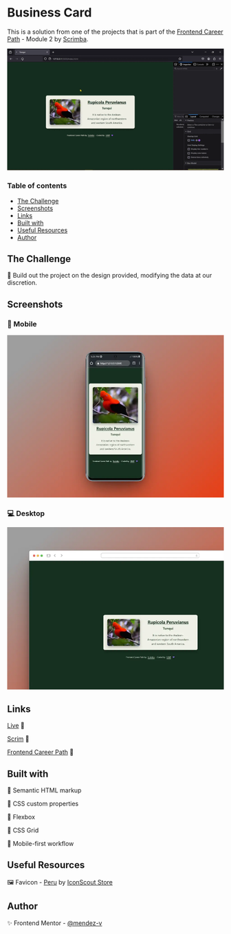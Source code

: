 # Business Card

This is a solution from one of the projects that is part of the [Frontend Career Path](https://scrimba.com/learn/frontend) - Module 2 by [Scrimba](https://scrimba.com/).

![Sample](./assets/video/sample.gif)

### Table of contents

+ [The Challenge](#the-challenge)
+ [Screenshots](#screenshots)
+ [Links](#links)
+ [Built with](#built-with)
+ [Useful Resources](#useful-resources)
+ [Author](#author)

## The Challenge

📌 Build out the project on the design provided, modifying the data at our discretion.

## Screenshots

### 📱 Mobile
![Mobile](./assets/image/mobile-preview.webp)

### 💻 Desktop
![Desktop](./assets/image/desktop-preview.webp)

## Links

[Live](https://mendez-v.github.io/business-card/) 👀

[Scrim](https://scrimba.com/scrim/cbGdgwf4) 👀

[Frontend Career Path](https://github.com/mendez-v/frontend-career-path) 👀

## Built with

🎯 Semantic HTML markup

🎯 CSS custom properties

🎯 Flexbox

🎯 CSS Grid

🎯 Mobile-first workflow

## Useful Resources

🖼 Favicon - <a href="https://iconscout.com/icons/peru" class="text-underline font-size-sm" target="_blank">Peru</a> by <a href="https://iconscout.com/contributors/iconscout" class="text-underline font-size-sm" target="_blank">IconScout Store</a>

## Author

✨ Frontend Mentor - [@mendez-v](https://www.frontendmentor.io/profile/mendez-v)